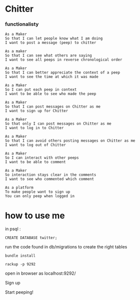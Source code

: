 # Chitter #

### functionalisty

```
As a Maker
So that I can let people know what I am doing  
I want to post a message (peep) to chitter

As a maker
So that I can see what others are saying  
I want to see all peeps in reverse chronological order

As a Maker
So that I can better appreciate the context of a peep
I want to see the time at which it was made

As a Maker
So I can put each peep in context
I want to be able to see who made the peep

As a Maker
So that I can post messages on Chitter as me
I want to sign up for Chitter

As a Maker
So that only I can post messages on Chitter as me
I want to log in to Chitter

As a Maker
So that I can avoid others posting messages on Chitter as me
I want to log out of Chitter

As a Maker
So I can interact with other peeps
I want to be able to comment 

As a Maker
So interaction stays clear in the comments
I want to see who commented which comment

As a platform
To make people want to sign up
You can only peep when logged in
```

# how to use me

in psql : 

```
CREATE DATABASE twitter;
```

run the code found in db/migrations to create the right tables 

```
bundle install

rackup -p 9292
```

open in browser as localhost:9292/ 

Sign up

Start peeping! 
